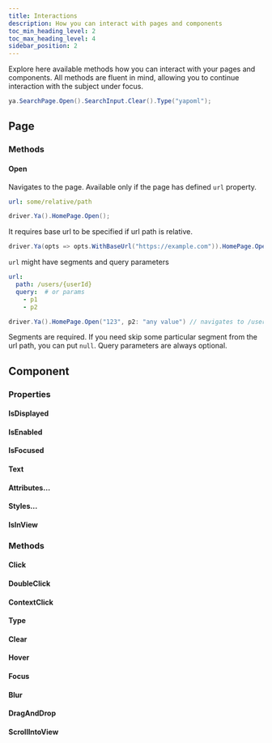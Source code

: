 ```yaml
---
title: Interactions
description: How you can interact with pages and components
toc_min_heading_level: 2
toc_max_heading_level: 4
sidebar_position: 2
---
```


Explore here available methods how you can interact with your pages and components. All methods are fluent in mind, allowing you to continue interaction with the subject under focus.

```csharp
ya.SearchPage.Open().SearchInput.Clear().Type("yapoml");
```

## Page

### Methods
#### Open

Navigates to the page. Available only if the page has defined `url` property.

```yaml title="Home.page.yaml"
url: some/relative/path
```

```csharp
driver.Ya().HomePage.Open();
```

It requires base url to be specified if url path is relative.
```csharp
driver.Ya(opts => opts.WithBaseUrl("https://example.com")).HomePage.Open();
```

`url` might have segments and query parameters
```yaml
url:
  path: /users/{userId}
  query:  # or params
    - p1
    - p2
```
```csharp
driver.Ya().HomePage.Open("123", p2: "any value") // navigates to /users/123?p2=any%20value
```

Segments are required. If you need skip some particular segment from the url path, you can put `null`. Query parameters are always optional.

## Component

### Properties

#### IsDisplayed
#### IsEnabled
#### IsFocused
#### Text
#### Attributes…
#### Styles…
#### IsInView

### Methods

#### Click
#### DoubleClick
#### ContextClick
#### Type
#### Clear
#### Hover
#### Focus
#### Blur
#### DragAndDrop
#### ScrollIntoView